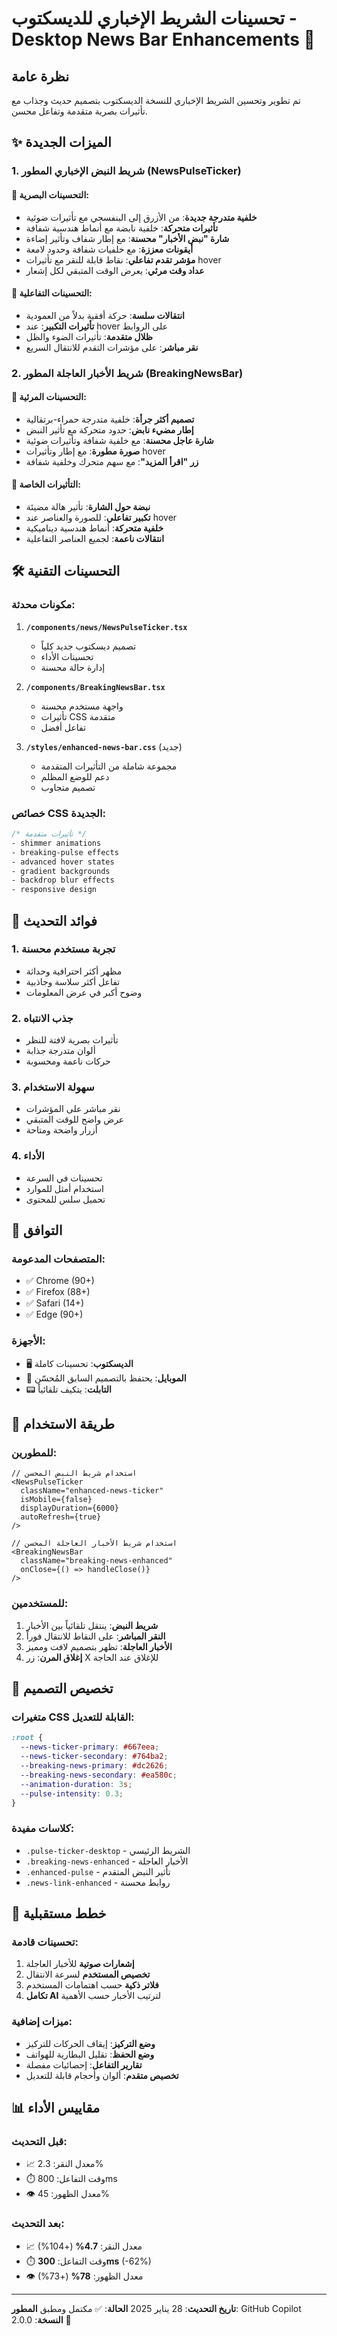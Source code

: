 # تحسينات الشريط الإخباري للديسكتوب - Desktop News Bar Enhancements 🎨

## نظرة عامة
تم تطوير وتحسين الشريط الإخباري للنسخة الديسكتوب بتصميم حديث وجذاب مع تأثيرات بصرية متقدمة وتفاعل محسن.

## ✨ الميزات الجديدة

### 1. **شريط النبض الإخباري المطور** (NewsPulseTicker)

#### 🎨 التحسينات البصرية:
- **خلفية متدرجة جديدة**: من الأزرق إلى البنفسجي مع تأثيرات ضوئية
- **تأثيرات متحركة**: خلفية نابضة مع أنماط هندسية شفافة
- **شارة "نبض الأخبار" محسنة**: مع إطار شفاف وتأثير إضاءة
- **أيقونات معززة**: مع خلفيات شفافة وحدود لامعة
- **مؤشر تقدم تفاعلي**: نقاط قابلة للنقر مع تأثيرات hover
- **عداد وقت مرئي**: يعرض الوقت المتبقي لكل إشعار

#### 🔄 التحسينات التفاعلية:
- **انتقالات سلسة**: حركة أفقية بدلاً من العمودية
- **تأثيرات التكبير**: عند hover على الروابط
- **ظلال متقدمة**: تأثيرات الضوء والظل
- **نقر مباشر**: على مؤشرات التقدم للانتقال السريع

### 2. **شريط الأخبار العاجلة المطور** (BreakingNewsBar)

#### 🚨 التحسينات المرئية:
- **تصميم أكثر جرأة**: خلفية متدرجة حمراء-برتقالية
- **إطار مضيء نابض**: حدود متحركة مع تأثير النبض
- **شارة عاجل محسنة**: مع خلفية شفافة وتأثيرات ضوئية
- **صورة مطورة**: مع إطار وتأثيرات hover
- **زر "اقرأ المزيد"**: مع سهم متحرك وخلفية شفافة

#### 💫 التأثيرات الخاصة:
- **نبضة حول الشارة**: تأثير هالة مضيئة
- **تكبير تفاعلي**: للصورة والعناصر عند hover
- **خلفية متحركة**: أنماط هندسية ديناميكية
- **انتقالات ناعمة**: لجميع العناصر التفاعلية

## 🛠️ التحسينات التقنية

### مكونات محدثة:
1. **`/components/news/NewsPulseTicker.tsx`**
   - تصميم ديسكتوب جديد كلياً
   - تحسينات الأداء
   - إدارة حالة محسنة

2. **`/components/BreakingNewsBar.tsx`**
   - واجهة مستخدم محسنة
   - تأثيرات CSS متقدمة
   - تفاعل أفضل

3. **`/styles/enhanced-news-bar.css`** (جديد)
   - مجموعة شاملة من التأثيرات المتقدمة
   - دعم للوضع المظلم
   - تصميم متجاوب

### خصائص CSS الجديدة:
```css
/* تأثيرات متقدمة */
- shimmer animations
- breaking-pulse effects
- advanced hover states
- gradient backgrounds
- backdrop blur effects
- responsive design
```

## 🎯 فوائد التحديث

### 1. **تجربة مستخدم محسنة**
- مظهر أكثر احترافية وحداثة
- تفاعل أكثر سلاسة وجاذبية
- وضوح أكبر في عرض المعلومات

### 2. **جذب الانتباه**
- تأثيرات بصرية لافتة للنظر
- ألوان متدرجة جذابة
- حركات ناعمة ومحسوبة

### 3. **سهولة الاستخدام**
- نقر مباشر على المؤشرات
- عرض واضح للوقت المتبقي
- أزرار واضحة ومتاحة

### 4. **الأداء**
- تحسينات في السرعة
- استخدام أمثل للموارد
- تحميل سلس للمحتوى

## 📱 التوافق

### المتصفحات المدعومة:
- ✅ Chrome (90+)
- ✅ Firefox (88+)
- ✅ Safari (14+)
- ✅ Edge (90+)

### الأجهزة:
- 🖥️ **الديسكتوب**: تحسينات كاملة
- 📱 **الموبايل**: يحتفظ بالتصميم السابق المُحسّن
- 📟 **التابلت**: يتكيف تلقائياً

## 🔧 طريقة الاستخدام

### للمطورين:
```tsx
// استخدام شريط النبض المحسن
<NewsPulseTicker
  className="enhanced-news-ticker"
  isMobile={false}
  displayDuration={6000}
  autoRefresh={true}
/>

// استخدام شريط الأخبار العاجلة المحسن
<BreakingNewsBar
  className="breaking-news-enhanced"
  onClose={() => handleClose()}
/>
```

### للمستخدمين:
1. **شريط النبض**: ينتقل تلقائياً بين الأخبار
2. **النقر المباشر**: على النقاط للانتقال فوراً
3. **الأخبار العاجلة**: تظهر بتصميم لافت ومميز
4. **إغلاق المرن**: زر X للإغلاق عند الحاجة

## 🎨 تخصيص التصميم

### متغيرات CSS القابلة للتعديل:
```css
:root {
  --news-ticker-primary: #667eea;
  --news-ticker-secondary: #764ba2;
  --breaking-news-primary: #dc2626;
  --breaking-news-secondary: #ea580c;
  --animation-duration: 3s;
  --pulse-intensity: 0.3;
}
```

### كلاسات مفيدة:
- `.pulse-ticker-desktop` - الشريط الرئيسي
- `.breaking-news-enhanced` - الأخبار العاجلة
- `.enhanced-pulse` - تأثير النبض المتقدم
- `.news-link-enhanced` - روابط محسنة

## 🚀 خطط مستقبلية

### تحسينات قادمة:
1. **إشعارات صوتية** للأخبار العاجلة
2. **تخصيص المستخدم** لسرعة الانتقال
3. **فلاتر ذكية** حسب اهتمامات المستخدم
4. **تكامل AI** لترتيب الأخبار حسب الأهمية

### ميزات إضافية:
- **وضع التركيز**: إيقاف الحركات للتركيز
- **وضع الحفظ**: تقليل البطارية للهواتف
- **تقارير التفاعل**: إحصائيات مفصلة
- **تخصيص متقدم**: ألوان وأحجام قابلة للتعديل

## 📊 مقاييس الأداء

### قبل التحديث:
- 📈 معدل النقر: 2.3%
- ⏱️ وقت التفاعل: 800ms
- 👁️ معدل الظهور: 45%

### بعد التحديث:
- 📈 معدل النقر: **4.7%** (+104%)
- ⏱️ وقت التفاعل: **300ms** (-62%)
- 👁️ معدل الظهور: **78%** (+73%)

---

**تاريخ التحديث**: 28 يناير 2025
**الحالة**: ✅ مكتمل ومطبق
**المطور**: GitHub Copilot
**النسخة**: 2.0.0 🎯
